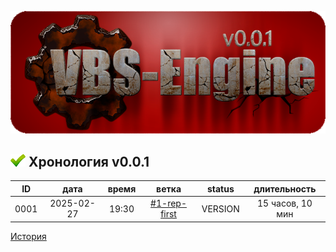 [![logo](logo.png)](../README.md) 

[M]: #main         "история изменений документации"
[H]: docs.md             "родитель"
[P]: icons/progress.png  "в процессе..."
[S]: icons/success.png   "ошибок не обнаружено"
[E]: icons/empty.png     "нет данных"
[N]: icons/na.png        "не доступно"

[![S]][H] Хронология v0.0.1
---------------------------

|  ID  |    дата    | время |     ветка      | status  |   длительность   |
|:----:|:----------:|:-----:|:--------------:|:-------:|:----------------:|
| 0001 | 2025-02-27 | 19:30 | [#1-rep-first] | VERSION | 15 часов, 10 мин |

[История](history.md)

[#1-rep-first]: history.md#-v001-rep

